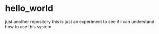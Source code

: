 # hello_world
just another repository
this is just an experiment to see if i can understand how to use this system.
